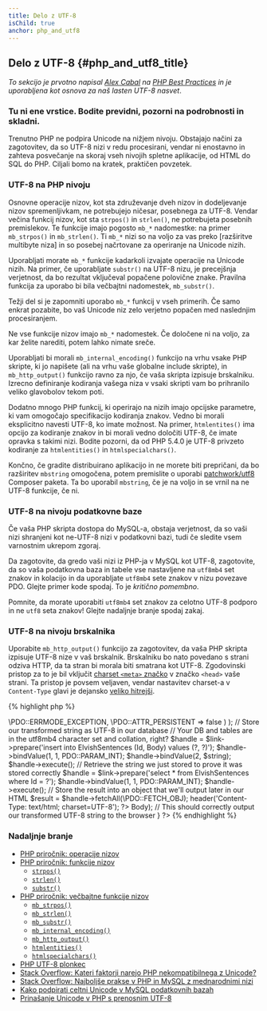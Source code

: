 ```yaml
---
title: Delo z UTF-8
isChild: true
anchor: php_and_utf8
---
```


## Delo z UTF-8 {#php_and_utf8_title}

_To sekcijo je prvotno napisal [Alex Cabal](https://alexcabal.com/) na
[PHP Best Practices](https://phpbestpractices.org/#utf-8) in je uporabljena kot osnova za naš lasten UTF-8 nasvet_.

### Tu ni ene vrstice. Bodite previdni, pozorni na podrobnosti in skladni.

Trenutno PHP ne podpira Unicode na nižjem nivoju. Obstajajo načini za zagotovitev, da so UTF-8 nizi v redu procesirani,
vendar ni enostavno in zahteva posvečanje na skoraj vseh nivojih spletne aplikacije, od HTML do SQL do PHP. Ciljali
bomo na kratek, praktičen povzetek.

### UTF-8 na PHP nivoju

Osnovne operacije nizov, kot sta združevanje dveh nizov in dodeljevanje nizov spremenljivkam, ne potrebujejo ničesar,
posebnega za UTF-8. Vendar večina funkcij nizov, kot sta `strpos()` in `strlen()`, ne potrebujeta posebnih premislekov. Te
funkcije imajo pogosto `mb_*` nadomestke: na primer `mb_strpos()` in `mb_strlen()`. Ti `mb_*` nizi so na voljo
za vas preko [razširitve multibyte niza] in so posebej načrtovane za operiranje na Unicode nizih.

Uporabljati morate `mb_*` funkcije kadarkoli izvajate operacije na Unicode nizih. Na primer, če uporabljate `substr()` na
UTF-8 nizu, je precejšnja verjetnost, da bo rezultat vključeval popačene polovične znake. Pravilna funkcija za uporabo
bi bila večbajtni nadomestek, `mb_substr()`.

Težji del si je zapomniti uporabo `mb_*` funkcij v vseh primerih. Če samo enkrat pozabite, bo vaš Unicode niz
zelo verjetno popačen med naslednjim procesiranjem.

Ne vse funkcije nizov imajo `mb_*` nadomestek. Če določene ni na voljo, za kar želite narediti, potem lahko nimate
sreče.

Uporabljati bi morali `mb_internal_encoding()` funkcijo na vrhu vsake PHP skripte, ki jo napišete (ali na
vrhu vaše globalne include skripte), in `mb_http_output()` funkcijo ravno za njo, če vaša skripta izpisuje
brskalniku. Izrecno definiranje kodiranja vašega niza v vsaki skripti vam bo prihranilo veliko glavobolov tekom
poti.

Dodatno mnogo PHP funkcij, ki operirajo na nizih imajo opcijske parametre, ki vam omogočajo specifikacijo kodiranja
znakov. Vedno bi morali eksplicitno navesti UTF-8, ko imate možnost. Na primer, `htmlentites()` ima
opcijo za kodiranje znakov in bi morali vedno določiti UTF-8, če imate opravka s takimi nizi. Bodite pozorni, da
od PHP 5.4.0 je UTF-8 privzeto kodiranje za `htmlentities()` in  `htmlspecialchars()`.

Končno, če gradite distribuirano aplikacijo in ne morete biti prepričani, da bo razširitev `mbstring`
omogočena, potem premislite o uporabi [patchwork/utf8] Composer paketa. Ta
bo uporabil `mbstring`, če je na voljo in se vrnil na ne UTF-8 funkcije, če ni.

[razširitve multybyte niza]: http://php.net/book.mbstring
[patchwork/utf8]: https://packagist.org/packages/patchwork/utf8

### UTF-8 na nivoju podatkovne baze

Če vaša PHP skripta dostopa do MySQL-a, obstaja verjetnost, da so vaši nizi shranjeni kot ne-UTF-8 nizi v podatkovni bazi,
tudi če sledite vsem varnostnim ukrepom zgoraj.

Da zagotovite, da gredo vaši nizi iz PHP-ja v MySQL kot UTF-8, zagotovite, da so vaša podatkovna baza in tabele vse nastavljene
na `utf8mb4` set znakov in kolacijo in da uporabljate `utf8mb4` sete znakov v nizu povezave PDO. Glejte
primer kode spodaj. To je _kritično pomembno_.

Pomnite, da morate uporabiti `utf8mb4` set znakov za celotno UTF-8 podporo in ne `utf8` seta znakov! Glejte
nadaljnje branje spodaj zakaj.

### UTF-8 na nivoju brskalnika

Uporabite `mb_http_output()` funkcijo za zagotovitev, da vaša PHP skripta izpisuje UTF-8 nize v vaš brskalnik.
Brskalniku bo nato povedano s strani odziva HTTP, da ta stran bi morala biti smatrana kot UTF-8. Zgodovinski pristop za to je bil vključit [charset `<meta>` značko](http://htmlpurifier.org/docs/enduser-utf8.html) v značko `<head>` vaše strani. Ta pristop je povsem veljaven, vendar nastavitev charset-a v `Content-Type` glavi je dejansko [veliko hitrejši](https://developers.google.com/speed/docs/best-practices/rendering#SpecifyCharsetEarly).

{% highlight php %}
<?php
// Tell PHP that we're using UTF-8 strings until the end of the script
mb_internal_encoding('UTF-8');
 
// Tell PHP that we'll be outputting UTF-8 to the browser
mb_http_output('UTF-8');
 
// Our UTF-8 test string
$string = 'Êl síla erin lû e-govaned vîn.';
 
// Transform the string in some way with a multibyte function
// Note how we cut the string at a non-Ascii character for demonstration purposes
$string = mb_substr($string, 0, 15);
 
// Connect to a database to store the transformed string
// See the PDO example in this document for more information
// Note the `set names utf8mb4` commmand!
$link = new \PDO(
    'mysql:host=your-hostname;dbname=your-db;charset=utf8mb4',
    'your-username',
    'your-password',
    array(
        \PDO::ATTR_ERRMODE => \PDO::ERRMODE_EXCEPTION,
        \PDO::ATTR_PERSISTENT => false
    )
);

// Store our transformed string as UTF-8 in our database
// Your DB and tables are in the utf8mb4 character set and collation, right?
$handle = $link->prepare('insert into ElvishSentences (Id, Body) values (?, ?)');
$handle->bindValue(1, 1, PDO::PARAM_INT);
$handle->bindValue(2, $string);
$handle->execute();
 
// Retrieve the string we just stored to prove it was stored correctly
$handle = $link->prepare('select * from ElvishSentences where Id = ?');
$handle->bindValue(1, 1, PDO::PARAM_INT);
$handle->execute();
 
// Store the result into an object that we'll output later in our HTML
$result = $handle->fetchAll(\PDO::FETCH_OBJ);

header('Content-Type: text/html; charset=UTF-8');
?><!doctype html>
<html>
    <head>
        <title>UTF-8 test page</title>
    </head>
    <body>
        <?php
        foreach($result as $row){
            print($row->Body);  // This should correctly output our transformed UTF-8 string to the browser
        }
        ?>
    </body>
</html>
{% endhighlight %}

### Nadaljnje branje

* [PHP priročnik: operacije nizov](http://php.net/language.operators.string)
* [PHP priročnik: funkcije nizov](http://php.net/ref.strings)
    * [`strpos()`](http://php.net/function.strpos)
    * [`strlen()`](http://php.net/function.strlen)
    * [`substr()`](http://php.net/function.substr)
* [PHP priročnik: večbajtne funkcije nizov](http://php.net/ref.mbstring)
    * [`mb_strpos()`](http://php.net/function.mb-strpos)
    * [`mb_strlen()`](http://php.net/function.mb-strlen)
    * [`mb_substr()`](http://php.net/function.mb-substr)
    * [`mb_internal_encoding()`](http://php.net/function.mb-internal-encoding)
    * [`mb_http_output()`](http://php.net/function.mb-http-output)
    * [`htmlentities()`](http://php.net/function.htmlentities)
    * [`htmlspecialchars()`](http://php.net/function.htmlspecialchars)
* [PHP UTF-8 plonkec](http://blog.loftdigital.com/blog/php-utf-8-cheatsheet)
* [Stack Overflow: Kateri faktorji narejo PHP nekompatibilnega z Unicode?](http://stackoverflow.com/questions/571694/what-factors-make-php-unicode-incompatible)
* [Stack Overflow: Najboljše prakse v PHP in MySQL z mednarodnimi nizi](http://stackoverflow.com/questions/140728/best-practices-in-php-and-mysql-with-international-strings)
* [Kako podpirati celtni Unicode v MySQL podatkovnih bazah](http://mathiasbynens.be/notes/mysql-utf8mb4)
* [Prinašanje Unicode v PHP s prenosnim UTF-8](http://www.sitepoint.com/bringing-unicode-to-php-with-portable-utf8/)
